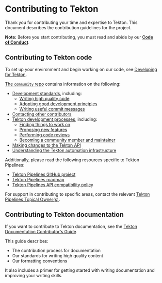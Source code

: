 # Contributing to Tekton

Thank you for contributing your time and expertise to Tekton. This
document describes the contribution guidelines for the project.

**Note:** Before you start contributing, you must read and abide by our **[Code of Conduct](./code-of-conduct.md)**.


## Contributing to Tekton code

To set up your environment and begin working on our code, see [Developing for Tekton](./DEVELOPMENT.md).

[The `community` repo](https://github.com/tektoncd/community) contains information on the following:

- [Development standards](https://github.com/tektoncd/community/blob/main/standards.md), including:
  - [Writing high quality code](https://github.com/tektoncd/community/blob/main/standards.md#coding-standards)
  - [Adopting good development principles](https://github.com/tektoncd/community/blob/main/standards.md#principles)
  - [Writing useful commit messages](https://github.com/tektoncd/community/blob/main/standards.md#commit-messages)
- [Contacting other contributors](https://github.com/tektoncd/community/blob/main/contact.md)
- [Tekton development processes](https://github.com/tektoncd/community/tree/main/process#readme), including:
  - [Finding things to work on](https://github.com/tektoncd/community/tree/main/process#finding-something-to-work-on)
  - [Proposing new features](https://github.com/tektoncd/community/tree/main/process#proposing-features)
  - [Performing code reviews](https://github.com/tektoncd/community/tree/main/process#reviews)
  - [Becoming a community member and maintainer](https://github.com/tektoncd/community/blob/main/process/contributor-ladder.md)
- [Making changes to the Tekton API](api_compatibility_policy.md#approving-api-changes)
- [Understanding the Tekton automation infrastructure](https://github.com/tektoncd/plumbing)

Additionally, please read the following resources specific to Tekton Pipelines:

- [Tekton Pipelines GitHub project](https://github.com/orgs/tektoncd/projects/3)
- [Tekton Pipelines roadmap](roadmap.md)
- [Tekton Pipelines API compatibility policy](api_compatibility_policy.md)

For support in contributing to specific areas, contact the relevant [Tekton Pipelines Topical Owner(s)](topical-ownership.md). 

## Contributing to Tekton documentation

If you want to contribute to Tekton documentation, see the
[Tekton Documentation Contributor's Guide](https://github.com/tektoncd/website/blob/main/content/en/docs/Contribute/_index.md).

This guide describes:
- The contribution process for documentation
- Our standards for writing high quality content
- Our formatting conventions

It also includes a primer for getting started with writing documentation and improving your writing skills.

